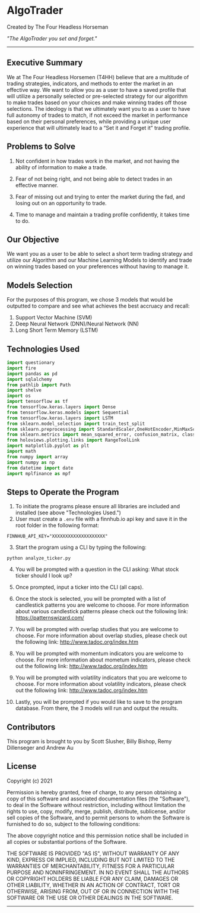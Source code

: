 # **AlgoTrader**

Created by The Four Headless Horseman

*"The AlgoTrader you set and forget."*

---

## **Executive Summary**

We at The Four Headless Horsemen (T4HH) believe that are a multitude of trading strategies, indicators, and methods to enter the market in an effective way. We want to allow you as a user to have a saved profile that will utilize a personally selected or pre-selected strategy for our algorithm to make trades based on your choices and make winning trades off those selections. The ideology is that we  ultimately want you to as a user to have full autonomy of trades to match, if not exceed the market in performance based on their personal preferences, while providing a unique user experience that will ultimately lead to a “Set it and Forget it” trading profile. 

## **Problems to Solve**

1. Not confident in how trades work in the market, and not having the ability of information to make a trade.

2. Fear of not being right, and not being able to detect trades in an effective manner.

3. Fear of missing out and trying to enter the market during the fad, and losing out on an opportunity to trade.

4. Time to manage and maintain a trading profile confidently, it takes time to do.

## **Our Objective**

We want you as a user to be able to select a short term trading strategy and utilize  our Algorithm and our Machine Learning Models to identify and trade on winning trades based on your preferences without having to manage it.

## **Models Selection**

For the purposes of this program, we chose 3 models that would be outputted to compare and see what achieves the best accruacy and recall:

1. Support Vector Machine (SVM)
2. Deep Neural Network (DNN)/Neural Network (NN)
3. Long Short Term Memory (LSTM)


## **Technologies Used**

```python
import questionary
import fire
import pandas as pd
import sqlalchemy
from pathlib import Path
import shelve
import os
import tensorflow as tf
from tensorflow.keras.layers import Dense
from tensorflow.keras.models import Sequential
from tensorflow.keras.layers import LSTM
from sklearn.model_selection import train_test_split
from sklearn.preprocessing import StandardScaler,OneHotEncoder,MinMaxScaler
from sklearn.metrics import mean_squared_error, confusion_matrix, classification_report
from holoviews.plotting.links import RangeToolLink
import matplotlib.pyplot as plt
import math
from numpy import array
import numpy as np
from datetime import date
import mplfinance as mpf
```

## **Steps to Operate the Program**

1. To initiate the programs please ensure all libraries are included and installed (see above "Technologies Used.")
2. User must create a ```.env``` file with a finnhub.io api key and save it in the root folder in the following format:
```shell
FINNHUB_API_KEY="XXXXXXXXXXXXXXXXXXXX"
```
3. Start the program using a CLI by typing the following:
```shell
python analyze_ticker.py
```
4. You will be prompted with a question in the CLI asking: What stock ticker should I look up?

5. Once prompted, input a ticker into the CLI (all caps).

6. Once the stock is selected, you will be prompted with a list of candlestick patterns you are welcome to choose. For more information about various candlestick patterns please check out the following link: https://patternswizard.com/

7. You will be prompted with overlap studies that you are welcome to choose. For more information about overlap studies, please check out the following link: http://www.tadoc.org/index.htm

8. You will be prompted with momentum indicators you are welcome to choose. For more information about mometum indicators, please check out the following link: http://www.tadoc.org/index.htm

9. You will be prompted with volatility indicators that you are welcome to choose. For more information about volatility indicators, please check out the following link: http://www.tadoc.org/index.htm 

10. Lastly, you will be prompted if you would like to save to the program database. From there, the 3 models will run and output the results. 

## **Contributors**

This program is brought to you by Scott Slusher, Billy Bishop, Remy Dillenseger and Andrew Au

## **License**

Copyright (c) 2021

Permission is hereby granted, free of charge, to any person obtaining a copy of this software and associated documentation files (the "Software"), to deal in the Software without restriction, including without limitation the rights to use, copy, modify, merge, publish, distribute, sublicense, and/or sell copies of the Software, and to permit persons to whom the Software is furnished to do so, subject to the following conditions:

The above copyright notice and this permission notice shall be included in all copies or substantial portions of the Software.

THE SOFTWARE IS PROVIDED "AS IS", WITHOUT WARRANTY OF ANY KIND, EXPRESS OR IMPLIED, INCLUDING BUT NOT LIMITED TO THE WARRANTIES OF MERCHANTABILITY, FITNESS FOR A PARTICULAR PURPOSE AND NONINFRINGEMENT. IN NO EVENT SHALL THE AUTHORS OR COPYRIGHT HOLDERS BE LIABLE FOR ANY CLAIM, DAMAGES OR OTHER LIABILITY, WHETHER IN AN ACTION OF CONTRACT, TORT OR OTHERWISE, ARISING FROM, OUT OF OR IN CONNECTION WITH THE SOFTWARE OR THE USE OR OTHER DEALINGS IN THE SOFTWARE.

---


